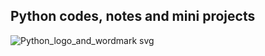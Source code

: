  ## Python codes, notes and mini projects 
![Python_logo_and_wordmark svg](https://user-images.githubusercontent.com/98137996/187808762-6931e68a-b15b-4afa-a4e6-fcab2d620971.png)

